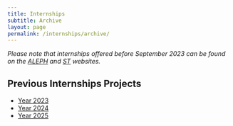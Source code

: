 ```yaml
---
title: Internships
subtitle: Archive
layout: page
permalink: /internships/archive/
---
```


*Please note that internships offered before September 2023 can be found on the [ALEPH](https://aleph.fbk.eu/offers/past/) and [ST](https://st.fbk.eu/teaching/#internship-projects) websites.*

## Previous Internships Projects
- [Year 2023](2023)
- [Year 2024](2024)
- [Year 2025](2025)